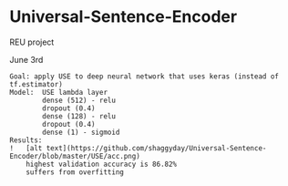 # Universal-Sentence-Encoder
REU project

June 3rd

    Goal: apply USE to deep neural network that uses keras (instead of tf.estimator)
    Model:  USE lambda layer
            dense (512) - relu
            dropout (0.4)
            dense (128) - relu
            dropout (0.4)
            dense (1) - sigmoid
    Results:
    !   [alt text](https://github.com/shaggyday/Universal-Sentence-Encoder/blob/master/USE/acc.png)
        highest validation accuracy is 86.82%
        suffers from overfitting
